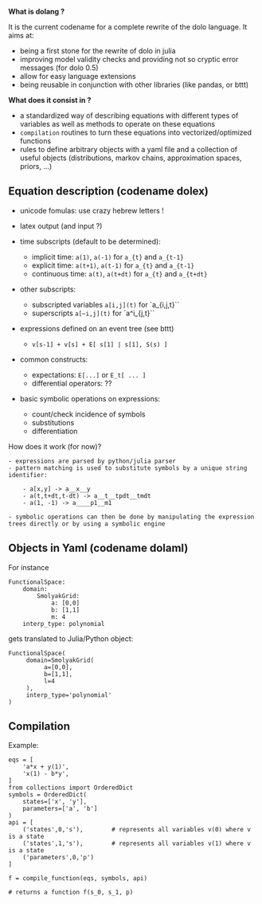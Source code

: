 **What is dolang ?**

It is the current codename for a complete rewrite of the dolo language. It aims at:

- being a first stone for the rewrite of dolo in julia
- improving model validity checks and providing not so cryptic error messages (for dolo 0.5)
- allow for easy language extensions
- being reusable in conjunction with other libraries (like pandas, or bttt)

**What does it consist in ?**

- a standardized way of describing equations with different types of variables as well as methods to operate on these equations
- `compilation` routines to turn these equations into vectorized/optimized functions
- rules to define arbitrary objects with a yaml file and a collection of useful objects (distributions, markov chains, approximation spaces, priors, ...)


## Equation description (codename dolex)

- unicode fomulas:  use crazy hebrew letters !

- latex output (and input ?)

- time subscripts (default to be determined):
    - implicit time: `a(1)`, `a(-1)` for `a_{t}` and `a_{t-1}`
    - explicit time: `a(t+1)`, `a(t-1)` for `a_{t}` and `a_{t-1}`    
    - continuous time:  `a(t)`, `a(t+dt)` for `a_{t}` and `a_{t+dt}`

- other subscripts:
    - subscripted variables `a[i,j](t)` for `a_{i,j,t}``
    - superscripts  `a[~i,j](t)` for `a^i_{j,t}``

- expressions defined on an event tree (see bttt)
    - `v[s-1] + v[s] + E[ s[1] | s[1], S(s) ]`

- common constructs:
    - expectations: `E[...]` or  `E_t[ ... ]`
    - differential operators: ??

- basic symbolic operations on expressions:
    - count/check incidence of symbols
    - substitutions
    - differentiation

How does it work (for now)?

    - expressions are parsed by python/julia parser
    - pattern matching is used to substitute symbols by a unique string identifier:

        - a[x,y] -> a__x__y
        - a(t,t+dt,t-dt) -> a__t__tpdt__tmdt
        - a(1, -1) -> a____p1__m1

    - symbolic operations can then be done by manipulating the expression trees directly or by using a symbolic engine

## Objects in Yaml  (codename dolaml)

For instance

```
FunctionalSpace:
    domain:
        SmolyakGrid:
            a: [0,0]
            b: [1,1]
            m: 4
    interp_type: polynomial
```

gets translated to Julia/Python object:

```
FunctionalSpace(
     domain=SmolyakGrid(
          a=[0,0],
          b=[1,1],
          l=4
     ),
     interp_type='polynomial'
)
```

## Compilation

Example:

```
eqs = [
    'a*x + y(1)',
    'x(1) - b*y',
]
from collections import OrderedDict
symbols = OrderedDict(
    states=['x', 'y'],
    parameters=['a', 'b']
)
api = [
    ('states',0,'s'),        # represents all variables v(0) where v is a state
    ('states',1,'s'),        # represents all variables v(1) where v is a state
    ('parameters',0,'p')
]

f = compile_function(eqs, symbols, api)

# returns a function f(s_0, s_1, p)
```
